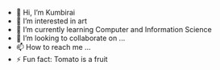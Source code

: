- 👋 Hi, I’m Kumbirai
- 👀 I’m interested in art
- 🌱 I’m currently learning Computer and Information Science 
- 💞️ I’m looking to collaborate on ...
- 📫 How to reach me ...
- ⚡ Fun fact: Tomato is a fruit

<!---
ST10383430/ST10383430 is a ✨ special ✨ repository because its `README.md` (this file) appears on your GitHub profile.
You can click the Preview link to take a look at your changes.
--->
